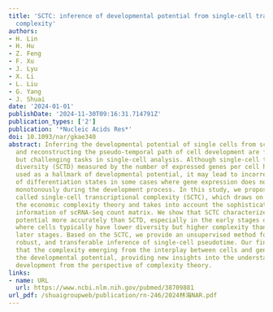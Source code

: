 ```yaml
---
title: 'SCTC: inference of developmental potential from single-cell transcriptional
  complexity'
authors:
- H. Lin
- H. Hu
- Z. Feng
- F. Xu
- J. Lyu
- X. Li
- L. Liu
- G. Yang
- J. Shuai
date: '2024-01-01'
publishDate: '2024-11-30T09:16:31.714791Z'
publication_types: ['2']
publication: '*Nucleic Acids Res*'
doi: 10.1093/nar/gkae340
abstract: Inferring the developmental potential of single cells from scRNA-Seq data
  and reconstructing the pseudo-temporal path of cell development are fundamental
  but challenging tasks in single-cell analysis. Although single-cell transcriptional
  diversity (SCTD) measured by the number of expressed genes per cell has been widely
  used as a hallmark of developmental potential, it may lead to incorrect estimation
  of differentiation states in some cases where gene expression does not decrease
  monotonously during the development process. In this study, we propose a novel metric
  called single-cell transcriptional complexity (SCTC), which draws on insights from
  the economic complexity theory and takes into account the sophisticated structure
  information of scRNA-Seq count matrix. We show that SCTC characterizes developmental
  potential more accurately than SCTD, especially in the early stages of development
  where cells typically have lower diversity but higher complexity than those in the
  later stages. Based on the SCTC, we provide an unsupervised method for accurate,
  robust, and transferable inference of single-cell pseudotime. Our findings suggest
  that the complexity emerging from the interplay between cells and genes determines
  the developmental potential, providing new insights into the understanding of biological
  development from the perspective of complexity theory.
links:
- name: URL
  url: https://www.ncbi.nlm.nih.gov/pubmed/38709881
url_pdf: /shuaigroupweb/publication/rn-246/2024林海NAR.pdf
---
```

